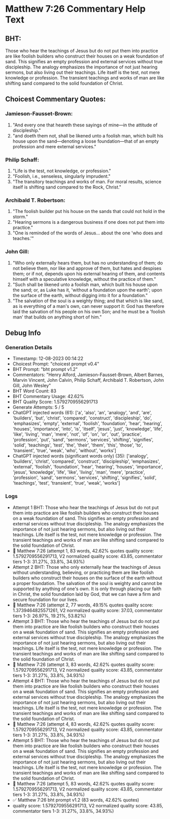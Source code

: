 # Matthew 7:26 Commentary Help Text

## BHT:
Those who hear the teachings of Jesus but do not put them into practice are like foolish builders who construct their houses on a weak foundation of sand. This signifies an empty profession and external services without true discipleship. The analogy emphasizes the importance of not just hearing sermons, but also living out their teachings. Life itself is the test, not mere knowledge or profession. The transient teachings and works of man are like shifting sand compared to the solid foundation of Christ.

## Choicest Commentary Quotes:
### Jamieson-Fausset-Brown:
1. "And every one that heareth these sayings of mine—in the attitude of discipleship." 
2. "and doeth them not, shall be likened unto a foolish man, which built his house upon the sand—denoting a loose foundation—that of an empty profession and mere external services."

### Philip Schaff:
1. "Life is the test, not knowledge, or profession." 
2. "Foolish, i.e., senseless, singularly imprudent." 
3. "The transitory teachings and works of man. For moral results, science itself is shifting sand compared to the Rock, Christ."

### Archibald T. Robertson:
1. "The foolish builder put his house on the sands that could not hold in the storm."
2. "Hearing sermons is a dangerous business if one does not put them into practice."
3. "One is reminded of the words of Jesus... about the one 'who does and teaches.'"

### John Gill:
1. "Who only externally hears them, but has no understanding of them; do not believe them, nor like and approve of them, but hates and despises them; or if not, depends upon his external hearing of them, and contents himself with a speculative knowledge, without the practice of them."
2. "Such shall be likened unto a foolish man, which built his house upon the sand; or, as Luke has it, 'without a foundation upon the earth'; upon the surface of the earth, without digging into it for a foundation."
3. "The salvation of the soul is a weighty thing; and that which is like sand, as is everything of a man's own, can never support it: God has therefore laid the salvation of his people on his own Son; and he must be a 'foolish man' that builds on anything short of him."


## Debug Info
### Generation Details
- Timestamp: 12-08-2023 00:14:22
- Choicest Prompt: "choicest prompt v0.4"
- BHT Prompt: "bht prompt v1.2"
- Commentators: "Henry Alford, Jamieson-Fausset-Brown, Albert Barnes, Marvin Vincent, John Calvin, Philip Schaff, Archibald T. Robertson, John Gill, John Wesley"
- BHT Word Count: 83
- BHT Commentary Usage: 42.62%
- BHT Quality Score: 1.5792709556291713
- Generate Attempts: 5 / 5
- ChatGPT injected words (61):
	['a', 'also', 'an', 'analogy', 'and', 'are', 'builders', 'but', 'christ', 'compared', 'construct', 'discipleship', 'do', 'emphasizes', 'empty', 'external', 'foolish', 'foundation', 'hear', 'hearing', 'houses', 'importance', 'into', 'is', 'itself', 'jesus', 'just', 'knowledge', 'life', 'like', 'living', 'man', 'mere', 'not', 'of', 'on', 'or', 'out', 'practice', 'profession', 'put', 'sand', 'sermons', 'services', 'shifting', 'signifies', 'solid', 'teachings', 'test', 'the', 'their', 'them', 'this', 'those', 'to', 'transient', 'true', 'weak', 'who', 'without', 'works']
- ChatGPT injected words (significant words only) (35):
	['analogy', 'builders', 'christ', 'compared', 'construct', 'discipleship', 'emphasizes', 'external', 'foolish', 'foundation', 'hear', 'hearing', 'houses', 'importance', 'jesus', 'knowledge', 'life', 'like', 'living', 'man', 'mere', 'practice', 'profession', 'sand', 'sermons', 'services', 'shifting', 'signifies', 'solid', 'teachings', 'test', 'transient', 'true', 'weak', 'works']

### Logs
- Attempt 1 BHT: Those who hear the teachings of Jesus but do not put them into practice are like foolish builders who construct their houses on a weak foundation of sand. This signifies an empty profession and external services without true discipleship. The analogy emphasizes the importance of not just hearing sermons, but also living out their teachings. Life itself is the test, not mere knowledge or profession. The transient teachings and works of man are like shifting sand compared to the solid foundation of Christ.
- 🔄 Matthew 7:26 (attempt 1, 83 words, 42.62% quotes quality score: 1.5792709556291713, V2 normalized quality score: 43.85, commentator tiers 1-3: 31.27%, 33.8%, 34.93%)
- Attempt 2 BHT: Those who only externally hear the teachings of Jesus without understanding, believing, or practicing them are like foolish builders who construct their houses on the surface of the earth without a proper foundation. The salvation of the soul is weighty and cannot be supported by anything of one's own. It is only through placing our faith in Christ, the solid foundation laid by God, that we can have a firm and secure foundation for our lives.
- 🔄 Matthew 7:26 (attempt 2, 77 words, 49.15% quotes quality score: 1.3739464825571261, V2 normalized quality score: 37.03, commentator tiers 1-3: 26.97%, 19.21%, 53.82%)
- Attempt 3 BHT: Those who hear the teachings of Jesus but do not put them into practice are like foolish builders who construct their houses on a weak foundation of sand. This signifies an empty profession and external services without true discipleship. The analogy emphasizes the importance of not just hearing sermons, but also living out their teachings. Life itself is the test, not mere knowledge or profession. The transient teachings and works of man are like shifting sand compared to the solid foundation of Christ.
- 🔄 Matthew 7:26 (attempt 3, 83 words, 42.62% quotes quality score: 1.5792709556291713, V2 normalized quality score: 43.85, commentator tiers 1-3: 31.27%, 33.8%, 34.93%)
- Attempt 4 BHT: Those who hear the teachings of Jesus but do not put them into practice are like foolish builders who construct their houses on a weak foundation of sand. This signifies an empty profession and external services without true discipleship. The analogy emphasizes the importance of not just hearing sermons, but also living out their teachings. Life itself is the test, not mere knowledge or profession. The transient teachings and works of man are like shifting sand compared to the solid foundation of Christ.
- 🔄 Matthew 7:26 (attempt 4, 83 words, 42.62% quotes quality score: 1.5792709556291713, V2 normalized quality score: 43.85, commentator tiers 1-3: 31.27%, 33.8%, 34.93%)
- Attempt 5 BHT: Those who hear the teachings of Jesus but do not put them into practice are like foolish builders who construct their houses on a weak foundation of sand. This signifies an empty profession and external services without true discipleship. The analogy emphasizes the importance of not just hearing sermons, but also living out their teachings. Life itself is the test, not mere knowledge or profession. The transient teachings and works of man are like shifting sand compared to the solid foundation of Christ.
- 🔄 Matthew 7:26 (attempt 5, 83 words, 42.62% quotes quality score: 1.5792709556291713, V2 normalized quality score: 43.85, commentator tiers 1-3: 31.27%, 33.8%, 34.93%)
- ✅ Matthew 7:26 bht prompt v1.2 (83 words, 42.62% quotes)
- quality score: 1.5792709556291713, V2 normalized quality score: 43.85, commentator tiers 1-3: 31.27%, 33.8%, 34.93%)